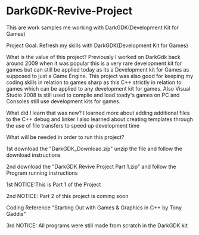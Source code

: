 # DarkGDK-Revive-Project
This are work samples me working with DarkGDK(Development Kit for Games)

Project Goal: Refresh my skills with DarkGDK(Development Kit for Games)

What is the value of this project? 
Previously I worked on DarkGdk back around 2009 when it was popular this is a very rare development kit for games but can still be applied today as its a Development kit for Games 
as supposed to just a Game Engine. This project was also good for keeping my coding skills in relation to games sharp as this C++ strictly in relation to games which can be
applied to any development kit for games. Also Visual Studio 2008 is still used to complie and load toady's games on PC and Consoles still use development kits for games.

What did I learn that was new?
I learned more about adding additional files to the C++ debug and linker I also learned about creating templates through the use of file transfers to speed up development time

What will be needed in order to run this project?

1st download the "DarkGDK_Download.zip" unzip the file and follow the download instructions

2nd download the "DarkGDK Revive Project Part 1.zip" and follow the Program running instructions



1st NOTICE:This is Part 1 of the Project

2nd NOTICE: Part 2 of this project is coming soon

Coding Reference "Starting Out with Games & Graphics in C++ by Tony Gaddis"

3rd NOTICE: All programs were still made from scratch in the DarkGDK kit
